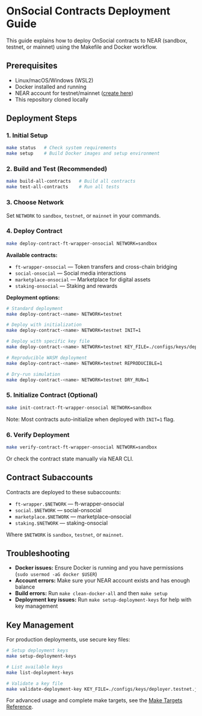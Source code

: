 # OnSocial Contracts Deployment Guide

This guide explains how to deploy OnSocial contracts to NEAR (sandbox, testnet, or mainnet) using the Makefile and Docker workflow.

## Prerequisites

- Linux/macOS/Windows (WSL2)
- Docker installed and running
- NEAR account for testnet/mainnet ([create here](https://wallet.testnet.near.org/))
- This repository cloned locally

## Deployment Steps

### 1. Initial Setup

```bash
make status   # Check system requirements
make setup    # Build Docker images and setup environment
```

### 2. Build and Test (Recommended)

```bash
make build-all-contracts   # Build all contracts
make test-all-contracts    # Run all tests
```

### 3. Choose Network

Set `NETWORK` to `sandbox`, `testnet`, or `mainnet` in your commands.

### 4. Deploy Contract

```bash
make deploy-contract-ft-wrapper-onsocial NETWORK=sandbox
```

**Available contracts:**
- `ft-wrapper-onsocial` — Token transfers and cross-chain bridging
- `social-onsocial` — Social media interactions  
- `marketplace-onsocial` — Marketplace for digital assets
- `staking-onsocial` — Staking and rewards

**Deployment options:**
```bash
# Standard deployment
make deploy-contract-<name> NETWORK=testnet

# Deploy with initialization
make deploy-contract-<name> NETWORK=testnet INIT=1

# Deploy with specific key file
make deploy-contract-<name> NETWORK=testnet KEY_FILE=./configs/keys/deployer.testnet.json

# Reproducible WASM deployment
make deploy-contract-<name> NETWORK=testnet REPRODUCIBLE=1

# Dry-run simulation
make deploy-contract-<name> NETWORK=testnet DRY_RUN=1
```

### 5. Initialize Contract (Optional)

```bash
make init-contract-ft-wrapper-onsocial NETWORK=sandbox
```

Note: Most contracts auto-initialize when deployed with `INIT=1` flag.

### 6. Verify Deployment

```bash
make verify-contract-ft-wrapper-onsocial NETWORK=sandbox
```

Or check the contract state manually via NEAR CLI.

## Contract Subaccounts

Contracts are deployed to these subaccounts:

- `ft-wrapper.$NETWORK` — ft-wrapper-onsocial
- `social.$NETWORK` — social-onsocial  
- `marketplace.$NETWORK` — marketplace-onsocial
- `staking.$NETWORK` — staking-onsocial

Where `$NETWORK` is `sandbox`, `testnet`, or `mainnet`.

## Troubleshooting

- **Docker issues:** Ensure Docker is running and you have permissions (`sudo usermod -aG docker $USER`)
- **Account errors:** Make sure your NEAR account exists and has enough balance
- **Build errors:** Run `make clean-docker-all` and then `make setup`
- **Deployment key issues:** Run `make setup-deployment-keys` for help with key management

## Key Management

For production deployments, use secure key files:

```bash
# Setup deployment keys
make setup-deployment-keys

# List available keys  
make list-deployment-keys

# Validate a key file
make validate-deployment-key KEY_FILE=./configs/keys/deployer.testnet.json
```

For advanced usage and complete make targets, see the [Make Targets Reference](../docs/MAKE_TARGETS.md).
